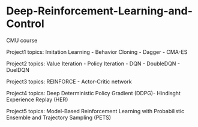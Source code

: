 # Deep-Reinforcement-Learning-and-Control
CMU course

Project1 topics: Imitation Learning - Behavior Cloning - Dagger - CMA-ES 

Project2 topics: Value Iteration - Policy Iteration - DQN - DoubleDQN - DuelDQN

Project3 topics: REINFORCE - Actor-Critic network

Project4 topics: Deep Deterministic Policy Gradient (DDPG)- Hindisght Experience Replay (HER)

Project5 topics: Model-Based Reinforcement Learning with Probabilistic Ensemble and Trajectory Sampling (PETS) 
